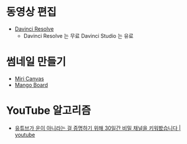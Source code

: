 # 동영상 편집

- [Davinci Resolve](https://www.blackmagicdesign.com/kr/products/davinciresolve)
  - Davinci Resolve 는 무료 Davinci Studio 는 유료

# 썸네일 만들기

- [Miri Canvas](https://www.miricanvas.com/)
- [Mango Board](https://www.mangoboard.net/)

# YouTube 알고리즘

- [유튜브가 운이 아니라는 걸 증명하기 위해 30일간 비밀 채널을 키워봤습니다 | youtube](https://www.youtube.com/watch?v=Czmkes4yAOA)
